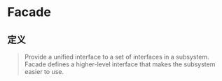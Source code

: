 # Facade

## 定义
> Provide a unified interface to a set of interfaces in a subsystem.
> Facade defines a higher-level interface that makes the subsystem easier to use.
